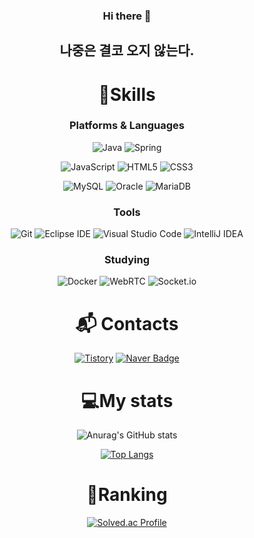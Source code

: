 <div align="center">

### Hi there 👋
## 나중은 결코 오지 않는다.
<!--
**sugang258/sugang258** is a ✨ _special_ ✨ repository because its `README.md` (this file) appears on your GitHub profile.

Here are some ideas to get you started:

- 🔭 I’m currently working on ...
- 🌱 I’m currently learning ...
- 👯 I’m looking to collaborate on ...
- 🤔 I’m looking for help with ...
- 💬 Ask me about ...
- 📫 How to reach me: ...
- 😄 Pronouns: ...
- ⚡ Fun fact: ...
-->
# 💪Skills
### Platforms & Languages
![Java](https://img.shields.io/badge/Java-007396.svg?&style=for-the-badge&logo=Java&logoColor=white)
![Spring](https://img.shields.io/badge/Spring-6DB33F.svg?&style=for-the-badge&logo=Spring&logoColor=white)

![JavaScript](https://img.shields.io/badge/JavaScript-F7DF1E.svg?&style=for-the-badge&logo=JavaScript&logoColor=white)
![HTML5](https://img.shields.io/badge/HTML5-E34F26.svg?&style=for-the-badge&logo=HTML5&logoColor=white)
![CSS3](https://img.shields.io/badge/CSS3-1572B6.svg?&style=for-the-badge&logo=CSS3&logoColor=white)

![MySQL](https://img.shields.io/badge/MySQL-4479A1.svg?&style=for-the-badge&logo=MySQL&logoColor=white)
![Oracle](https://img.shields.io/badge/Oracle-F80000.svg?&style=for-the-badge&logo=Oracle&logoColor=white)
![MariaDB](https://img.shields.io/badge/MariaDB-003545.svg?&style=for-the-badge&logo=MariaDB&logoColor=white)


### Tools
![Git](https://img.shields.io/badge/Git-F05032.svg?&style=for-the-badge&logo=Git&logoColor=white)
![Eclipse IDE](https://img.shields.io/badge/Eclipse%20IDE-2C2255.svg?&style=for-the-badge&logo=Eclipse%20IDE&logoColor=white)
![Visual Studio Code](https://img.shields.io/badge/Visual%20Studio%20Code-007ACC.svg?&style=for-the-badge&logo=Visual%20Studio%20Code&logoColor=white)
![IntelliJ IDEA](https://img.shields.io/badge/IntelliJ%20IDEA-000000.svg?&style=for-the-badge&logo=IntelliJ%20IDEA&logoColor=white)
<!--![Spring Boot](https://img.shields.io/badge/Spring%20Boot-6DB33F.svg?&style=for-the-badge&logo=Spring&logoColor=white)-->

### Studying
![Docker](https://img.shields.io/badge/Docker-2496ED.svg?&style=for-the-badge&logo=Docker&logoColor=white)
![WebRTC](https://img.shields.io/badge/WebRTC-333333.svg?&style=for-the-badge&logo=WebRTC&logoColor=white)
![Socket.io](https://img.shields.io/badge/Socket.io-010101.svg?&style=for-the-badge&logo=Socket.io&logoColor=white)





# :mailbox_with_mail: Contacts
[![Tistory](http://img.shields.io/badge/Tistory-000000?style=flat-square&logo=Tistory&link=https://lucy1215.tistory.com/)](https://lucy1215.tistory.com/)
[![Naver Badge](https://img.shields.io/badge/Naver-03C75A?style=flat-square&logo=Naver&logoColor=white&link=mailto:olivia258@naver.com)](mailto:olivia258@naver.com)

# 💻My stats
 ![Anurag's GitHub stats](https://github-readme-stats.vercel.app/api?username=sugang258&theme=radical&show_icons=true)
 
 [![Top Langs](https://github-readme-stats.vercel.app/api/top-langs/?username=sugang258&layout=compact)](https://github.com/sugang258/github-readme-stats)

# 👑Ranking
[![Solved.ac Profile](http://mazassumnida.wtf/api/v2/generate_badge?boj=olivia258)](https://solved.ac/olivia258/)

</div>
